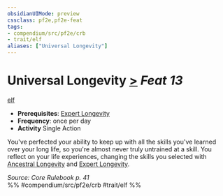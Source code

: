 ```yaml
---
obsidianUIMode: preview
cssclass: pf2e,pf2e-feat
tags:
- compendium/src/pf2e/crb
- trait/elf
aliases: ["Universal Longevity"]
---
```

# Universal Longevity  [>](../../Rules/core-rulebook/chapter-9-playing-the-game.md#Actions "Single Action") *Feat 13*  
[elf](../../Rules/traits/elf.md)  

- **Prerequisites**: [Expert Longevity](expert-longevity.md)
- **Frequency**: once per day
- **Activity** Single Action

You've perfected your ability to keep up with all the skills you've learned over your long life, so you're almost never truly untrained at a skill. You reflect on your life experiences, changing the skills you selected with [Ancestral Longevity](ancestral-longevity.md) and [Expert Longevity](expert-longevity.md).

*Source: Core Rulebook p. 41*  
%% #compendium/src/pf2e/crb #trait/elf %%